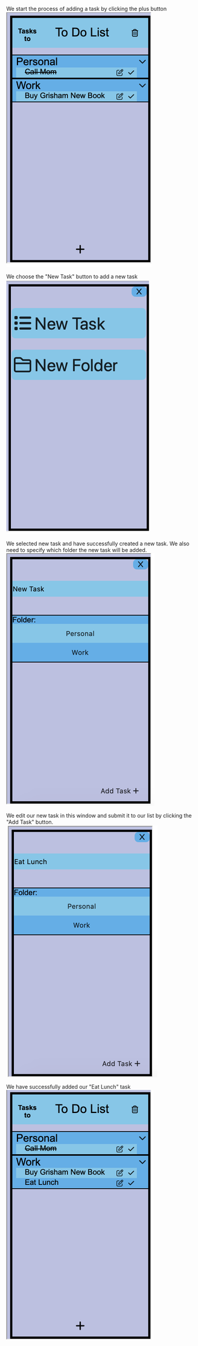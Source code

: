 We start the process of adding a task by clicking the plus button
![BeforeAddingATask](BeforeAddingATask.png)

We choose the "New Task" button to add a new task
![TaskOrFolder](TaskOrFolder.png)

We selected new task and have successfully created a new task. We also need to specify which folder the new task will be
added.
![NamingTheNewTask](NamingTheNewTask.png)

We edit our new task in this window and submit it to our list by clicking the "Add Task" button.
![SubmitNewTask](SubmitNewTask.png)

We have successfully added our "Eat Lunch" task
![AfterAddingATask](AfterAddingATask.png)